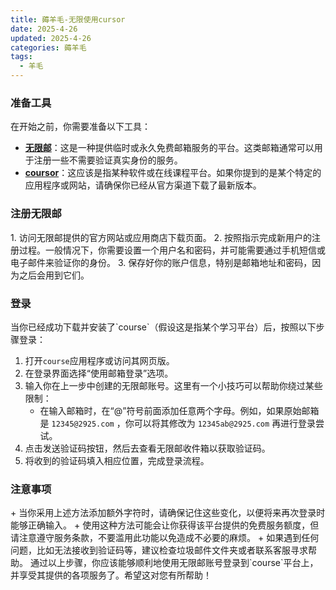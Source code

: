 ```yaml
---
title: 薅羊毛-无限使用cursor
date: 2025-4-26
updated: 2025-4-26
categories: 薅羊毛
tags:
  - 羊毛
---
```


<h3 id="QJO3e">准备工具</h3>
在开始之前，你需要准备以下工具：

+ [**无限邮**](https://www.2925.com/#/)：这是一种提供临时或永久免费邮箱服务的平台。这类邮箱通常可以用于注册一些不需要验证真实身份的服务。
+ [**coursor**](https://www.cursor.com/cn)：这应该是指某种软件或在线课程平台。如果你提到的是某个特定的应用程序或网站，请确保你已经从官方渠道下载了最新版本。

<h3 id="XxmTY">注册无限邮</h3>
1. 访问无限邮提供的官方网站或应用商店下载页面。
2. 按照指示完成新用户的注册过程。一般情况下，你需要设置一个用户名和密码，并可能需要通过手机短信或电子邮件来验证你的身份。
3. 保存好你的账户信息，特别是邮箱地址和密码，因为之后会用到它们。

<h3 id="kSW2n">登录</h3>
当你已经成功下载并安装了`course`（假设这是指某个学习平台）后，按照以下步骤登录：

1. 打开`course`应用程序或访问其网页版。
2. 在登录界面选择“使用邮箱登录”选项。
3. 输入你在上一步中创建的无限邮账号。这里有一个小技巧可以帮助你绕过某些限制：
    - 在输入邮箱时，在“@”符号前面添加任意两个字母。例如，如果原始邮箱是 `12345@2925.com` ，你可以将其修改为 `12345ab@2925.com` 再进行登录尝试。
4. 点击发送验证码按钮，然后去查看无限邮收件箱以获取验证码。
5. 将收到的验证码填入相应位置，完成登录流程。

<h3 id="mguXe">注意事项</h3>
+ 当你采用上述方法添加额外字符时，请确保记住这些变化，以便将来再次登录时能够正确输入。
+ 使用这种方法可能会让你获得该平台提供的免费服务额度，但请注意遵守服务条款，不要滥用此功能以免造成不必要的麻烦。
+ 如果遇到任何问题，比如无法接收到验证码等，建议检查垃圾邮件文件夹或者联系客服寻求帮助。
通过以上步骤，你应该能够顺利地使用无限邮账号登录到`course`平台上，并享受其提供的各项服务了。希望这对您有所帮助！

